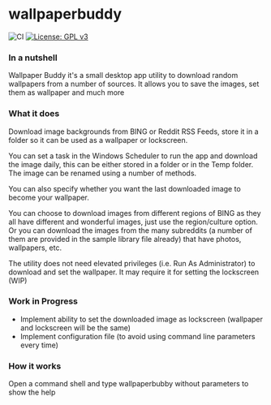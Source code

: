 # wallpaperbuddy
![CI](https://github.com/tommasodargenio/wallpaperbuddy/workflows/CI/badge.svg) [![License: GPL v3](https://img.shields.io/badge/License-GPLv3-blue.svg)](https://www.gnu.org/licenses/gpl-3.0)

### In a nutshell
Wallpaper Buddy it's a small desktop app utility to download random wallpapers from a number of sources. It allows you to save the images, set them as wallpaper and much more

### What it does
Download image backgrounds from BING or Reddit RSS Feeds, store it in a folder so it can be used as a wallpaper or lockscreen.

You can set a task in the Windows Scheduler to run the app and download the image daily, this can be either stored in a folder or in the Temp folder. The image can be renamed using a number of methods.

You can also specify whether you want the last downloaded image to become your wallpaper.

You can choose to download images from different regions of BING as they all have different and wonderful images, just use the region/culture option. Or you can download the images from the many subreddits (a number of them are provided in the sample library file already) that have photos, wallpapers, etc.

The utility does not need elevated privileges (i.e. Run As Administrator) to download and set the wallpaper. It may require it for setting the lockscreen (WIP)

### Work in Progress
- Implement ability to set the downloaded image as lockscreen (wallpaper and lockscreen will be the same)
- Implement configuration file (to avoid using command line parameters every time)

### How it works
Open a command shell and type wallpaperbubby without parameters to show the help
